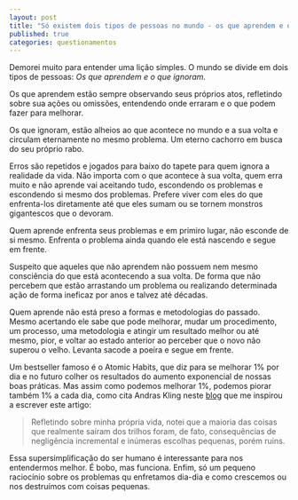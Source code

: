 ```yaml
---
layout: post
title: "Só existem dois tipos de pessoas no mundo - os que aprendem e os que ignoram"
published: true
categories: questionamentos
---
```


Demorei muito para entender uma lição simples. O mundo se divide em dois tipos de pessoas: _Os que aprendem e o que ignoram._ 

Os que aprendem estão sempre observando seus próprios atos, refletindo sobre sua ações ou omissões, entendendo onde erraram e o que podem fazer para melhorar. 

Os que ignoram, estão alheios ao que acontece no mundo e a sua volta e circulam eternamente no mesmo problema. Um eterno cachorro em busca do seu próprio rabo. 

Erros são repetidos e jogados para baixo do tapete para quem ignora a realidade da vida. Não importa com o que acontece à sua volta, quem erra muito e não aprende vai aceitando tudo, escondendo os problemas e escondendo si mesmo dos problemas. Prefere viver com eles do que enfrenta-los diretamente até que eles sumam ou se tornem monstros gigantescos que o devoram. 

Quem aprende enfrenta seus problemas e em primiro lugar, não esconde de si mesmo. Enfrenta o problema ainda quando ele está nascendo e segue em frente. 

Suspeito que aqueles que não aprendem não possuem nem mesmo consciência do que está acontecendo a sua volta. De forma que não percebem que estão arrastando um problema ou realizando determinada ação de forma ineficaz por anos e talvez até décadas. 

Quem aprende não está preso a formas e metodologias do passado. Mesmo acertando ele sabe que pode melhorar, mudar um procedimento, um processo, uma metodologia e atingir um resultado melhor ou até mesmo, pior, e voltar ao estado anterior ao perceber que o novo não superou o velho. Levanta sacode a poeira e segue em frente. 

Um bestseller famoso é o Atomic Habits, que diz para se melhorar 1% por dia e no futuro colher os resultados do aumento exponencial de nossas boas práticas. Mas assim como podemos melhorar 1%, podemos piorar também 1% a cada dia, como cita Andras Kling neste [blog](https://awesomekling.github.io/Excellence-is-a-habit-but-so-is-failure/?utm_source=hackernewsletter&utm_medium=email&utm_term=fav) que me inspirou a escrever este artigo: 

> Refletindo sobre minha própria vida, notei que a maioria das coisas que realmente saíram dos trilhos foram, de fato, consequências de negligência incremental e inúmeras escolhas pequenas, porém ruins. 

Essa supersimplificação do ser humano é interessante para nos entendermos melhor. É bobo, mas funciona. Enfim, só um pequeno raciocínio sobre os problemas qu enfretamos dia-dia e como crescemos ou nos destruímos com coisas pequenas.
